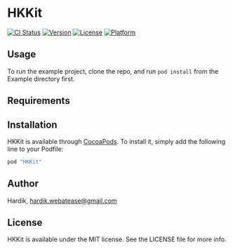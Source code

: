 # HKKit

[![CI Status](http://img.shields.io/travis/hardikdevios/HKKit.svg?style=flat)](https://travis-ci.org/hardikdevios/HKKit)
[![Version](https://img.shields.io/cocoapods/v/HKKit.svg?style=flat)](http://cocoapods.org/pods/HKKit)
[![License](https://img.shields.io/cocoapods/l/HKKit.svg?style=flat)](http://cocoapods.org/pods/HKKit)
[![Platform](https://img.shields.io/cocoapods/p/HKKit.svg?style=flat)](http://cocoapods.org/pods/HKKit)

## Usage

To run the example project, clone the repo, and run `pod install` from the Example directory first.

## Requirements

## Installation

HKKit is available through [CocoaPods](http://cocoapods.org). To install
it, simply add the following line to your Podfile:

```ruby
pod "HKKit"
```

## Author

Hardik, hardik.webatease@gmail.com

## License

HKKit is available under the MIT license. See the LICENSE file for more info.
